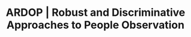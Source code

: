 ---
title: ARDOP | Robust and Discriminative Approaches to People Observation
type: landing
show_breadcrumb: true

tags: ["RP", "Computer Vision"]

sections:
  - block: markdown
    content:
      title: ARDOP | Robust and Discriminative Approaches to People Observation
      subtitle: 2013 - 2015
      text: <p>The automatic understanding of activities performed by humans in videos is of great interest as it allows the monitoring of environments based on the analysis of the interaction between individuals and their behaviors. In this way, new technologies for preventing accidents and identifying suspicious behavior can be developed. Therefore, generating benefits and greater well-being for society. For activities performed by humans to be analyzed automatically, tasks such as detection, recognition, tracking and re-identification of people and the recognition of individual actions must be handled accurately and efficiently. Such tasks comprise the subarea of ​​computer vision called people observation, which deals with the analysis of images and videos containing humans. This project aims to solve problems related to people observation by focusing on robust and discriminative approaches so that the number of inaccurate results is reduced and higher level problems, such as activity recognition, can be solved, thus allowing applications automatic monitoring of environments are developed
    design:
      # See Page Builder docs for all section customization options.
      # Choose how many columns the section has. Valid values: '1' or '2'.
      columns: '1'
---